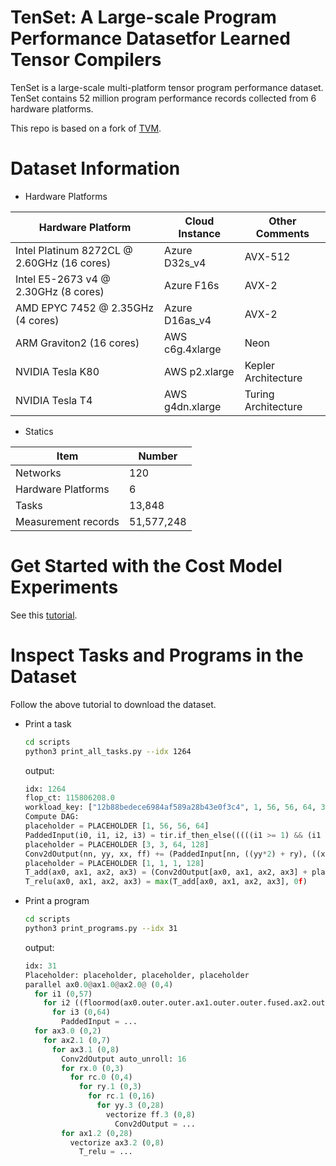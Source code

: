 # TenSet: A Large-scale Program Performance Datasetfor Learned Tensor Compilers

TenSet is a large-scale multi-platform tensor program performance dataset.
TenSet contains 52 million program performance records collected from 6 hardware platforms.

This repo is based on a fork of [TVM](https://github.com/apache/tvm).

# Dataset Information

- Hardware Platforms

| Hardware Platform | Cloud Instance | Other Comments |
| ----------------- | -------------- | -------------- |
| Intel Platinum 8272CL @ 2.60GHz (16 cores)  | Azure D32s\_v4 | AVX-512 |
| Intel E5-2673 v4 @ 2.30GHz (8 cores) | Azure F16s | AVX-2 |
| AMD EPYC 7452 @ 2.35GHz (4 cores) | Azure D16as\_v4 | AVX-2 |
| ARM Graviton2 (16 cores) | AWS c6g.4xlarge |  Neon |
| NVIDIA Tesla K80 | AWS p2.xlarge   | Kepler Architecture |
| NVIDIA Tesla T4  | AWS g4dn.xlarge | Turing Architecture |

- Statics

| Item | Number |
| ---- | ------ |
| Networks | 120 |
| Hardware Platforms | 6 |
| Tasks | 13,848 |
| Measurement records | 51,577,248 |

# Get Started with the Cost Model Experiments
See this [tutorial](docs/get_started_with_cost_model_experiments.md).

# Inspect Tasks and Programs in the Dataset
Follow the above tutorial to download the dataset.

- Print a task
  ```bash
  cd scripts
  python3 print_all_tasks.py --idx 1264
  ```

  output:
  ```python
  idx: 1264
  flop_ct: 115806208.0
  workload_key: ["12b88bedece6984af589a28b43e0f3c4", 1, 56, 56, 64, 3, 3, 64, 128, 1, 1, 1, 128, 1, 28, 28, 128]
  Compute DAG:
  placeholder = PLACEHOLDER [1, 56, 56, 64]
  PaddedInput(i0, i1, i2, i3) = tir.if_then_else(((((i1 >= 1) && (i1 < 57)) && (i2 >= 1)) && (i2 < 57)), placeholder[i0, (i1 - 1), (i2 - 1), i3], 0f)
  placeholder = PLACEHOLDER [3, 3, 64, 128]
  Conv2dOutput(nn, yy, xx, ff) += (PaddedInput[nn, ((yy*2) + ry), ((xx*2) + rx), rc]*placeholder[ry, rx, rc, ff])
  placeholder = PLACEHOLDER [1, 1, 1, 128]
  T_add(ax0, ax1, ax2, ax3) = (Conv2dOutput[ax0, ax1, ax2, ax3] + placeholder[ax0, 0, 0, ax3])
  T_relu(ax0, ax1, ax2, ax3) = max(T_add[ax0, ax1, ax2, ax3], 0f)
  ```

- Print a program
  ```bash
  cd scripts
  python3 print_programs.py --idx 31
  ```

  output:
  ```python
  idx: 31
  Placeholder: placeholder, placeholder, placeholder
  parallel ax0.0@ax1.0@ax2.0@ (0,4)
    for i1 (0,57)
      for i2 ((floormod(ax0.outer.outer.ax1.outer.outer.fused.ax2.outer.outer.fused, 4)*14),15)
        for i3 (0,64)
          PaddedInput = ...
    for ax3.0 (0,2)
      for ax2.1 (0,7)
        for ax3.1 (0,8)
          Conv2dOutput auto_unroll: 16
          for rx.0 (0,3)
            for rc.0 (0,4)
              for ry.1 (0,3)
                for rc.1 (0,16)
                  for yy.3 (0,28)
                    vectorize ff.3 (0,8)
                      Conv2dOutput = ...
          for ax1.2 (0,28)
            vectorize ax3.2 (0,8)
              T_relu = ...
  ```

